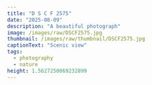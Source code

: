 ```yaml
---
title: "D S C F 2575"
date: "2025-08-09"
description: "A beautiful photograph"
image: /images/raw/DSCF2575.jpg
thumbnail: /images/raw/thumbnail/DSCF2575.jpg
captionText: "Scenic view"
tags:
  - photography
  - nature
height: 1.5627250069232899
---
```

